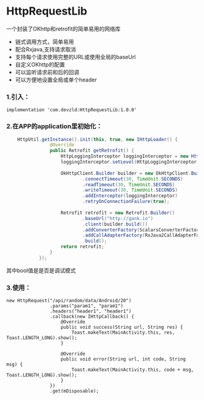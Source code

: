 # HttpRequestLib
一个封装了OKhttp和retrofit的简单易用的网络库

+ 链式调用方式，简单易用
+ 配合Rxjava,支持请求取消
+ 支持每个请求使用完整的URL或使用全局的baseUrl
+ 自定义OKhttp的配置
+ 可以监听请求前和后的回调
+ 可以方便地设置全局或单个header

### 1.引入：

    implementation 'com.devzld:HttpRequestLib:1.0.0'
    

### 2.在APP的application里初始化：

```java    
    HttpUtil.getInstance().init(this, true, new IHttpLoader() {
                @Override
                public Retrofit getRetrofit() {
                    HttpLoggingInterceptor loggingInterceptor = new HttpLoggingInterceptor();
                    loggingInterceptor.setLevel(HttpLoggingInterceptor.Level.BODY);
    
                    OkHttpClient.Builder builder = new OkHttpClient.Builder()
                            .connectTimeout(30, TimeUnit.SECONDS)
                            .readTimeout(30, TimeUnit.SECONDS)
                            .writeTimeout(30, TimeUnit.SECONDS)
                            .addInterceptor(loggingInterceptor)
                            .retryOnConnectionFailure(true);
    
                    Retrofit retrofit = new Retrofit.Builder()
                            .baseUrl("http://gank.io")
                            .client(builder.build())
                            .addConverterFactory(ScalarsConverterFactory.create())
                            .addCallAdapterFactory(RxJava2CallAdapterFactory.create())
                            .build();
                    return retrofit;
                }
            });
```

其中bool值是是否是调试模式
            
### 3.使用：

	new HttpRequest("/api/random/data/Android/20")
	                .params("param1", "param1")
	                .headers("header1", "header1")
	                .callback(new IHttpCallback() {
	                    @Override
	                    public void success(String url, String res) {
	                        Toast.makeText(MainActivity.this, res, Toast.LENGTH_LONG).show();
	                    }
	
	                    @Override
	                    public void error(String url, int code, String msg) {
	                        Toast.makeText(MainActivity.this, code + msg, Toast.LENGTH_LONG).show();
	                    }
	                })
	                .get(mDisposable);
	                    
	            